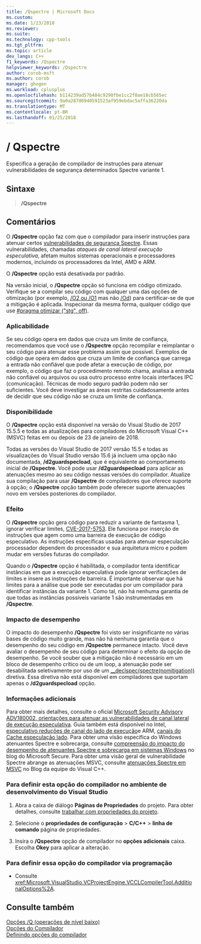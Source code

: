 ```yaml
---
title: /Qspectre | Microsoft Docs
ms.custom: 
ms.date: 1/23/2018
ms.reviewer: 
ms.suite: 
ms.technology: cpp-tools
ms.tgt_pltfrm: 
ms.topic: article
dev_langs: C++
f1_keywords: /Qspectre
helpviewer_keywords: /Qspectre
author: corob-msft
ms.author: corob
manager: ghogen
ms.workload: cplusplus
ms.openlocfilehash: b114239ad57b484c9290fbe1cc2f0ae18cb565ec
ms.sourcegitcommit: 9a0a287d6940591523af959ebdac5affa36220da
ms.translationtype: MT
ms.contentlocale: pt-BR
ms.lasthandoff: 01/25/2018
---
```

# <a name="qspectre"></a>/ Qspectre

Especifica a geração de compilador de instruções para atenuar vulnerabilidades de segurança determinados Spectre variante 1.

## <a name="syntax"></a>Sintaxe

> **/Qspectre**

## <a name="remarks"></a>Comentários

O **/Qspectre** opção faz com que o compilador para inserir instruções para atenuar certos [vulnerabilidades de segurança Spectre](https://spectreattack.com/spectre.pdf). Essas vulnerabilidades, chamadas *ataques de canal lateral execução especulativa*, afetam muitos sistemas operacionais e processadores modernos, incluindo os processadores da Intel, AMD e ARM.

O **/Qspectre** opção está desativada por padrão.

Na versão inicial, o **/Qspectre** opção só funciona em código otimizado. Verifique se a compilar seu código com qualquer uma das opções de otimização (por exemplo, [/O2 ou /O1](o1-o2-minimize-size-maximize-speed.md) mas não [/Od](od-disable-debug.md)) para certificar-se de que a mitigação é aplicada. Inspecionar da mesma forma, qualquer código que use [#pragma otimizar ("stg", off)](../../preprocessor/optimize.md).

### <a name="applicability"></a>Aplicabilidade

Se seu código opera em dados que cruza um limite de confiança, recomendamos que você use o **/Qspectre** opção recompilar e reimplantar o seu código para atenuar esse problema assim que possível. Exemplos de código que opera em dados que cruza um limite de confiança que carrega a entrada não confiável que pode afetar a execução de código, por exemplo, o código que faz o procedimento remoto chama, analisa a entrada não confiável ou arquivos ou usa outro processo entre locais interfaces IPC (comunicação). Técnicas de modo seguro padrão podem não ser suficientes. Você deve investigar as áreas restritas cuidadosamente antes de decidir que seu código não se cruza um limite de confiança.

### <a name="availability"></a>Disponibilidade

O **/Qspectre** opção está disponível na versão do Visual Studio de 2017 15.5.5 e todas as atualizações para compiladores do Microsoft Visual C++ (MSVC) feitas em ou depois de 23 de janeiro de 2018.

Todas as versões do Visual Studio de 2017 versão 15.5 e todas as visualizações do Visual Studio versão 15.6 já incluem uma opção não documentada, **/d2guardspecload**, que é equivalente ao comportamento inicial de **/Qspectre**. Você pode usar **/d2guardspecload** para aplicar as atenuações mesmo ao seu código nessas versões do compilador. Atualize sua compilação para usar **/Qspectre** de compiladores que oferece suporte à opção; o **/Qspectre** opção também pode oferecer suporte atenuações novo em versões posteriores do compilador.

### <a name="effect"></a>Efeito

O **/Qspectre** opção gera código para reduzir a variante de fantasma 1, ignorar verificar limites, [CVE-2017-5753](https://nvd.nist.gov/vuln/detail/CVE-2017-5753). Ele funciona por inserção de instruções que agem como uma barreira de execução de código especulativo. As instruções específicas usadas para atenuar especulação processador dependem do processador e sua arquitetura micro e podem mudar em versões futuras do compilador.

Quando o **/Qspectre** opção é habilitada, o compilador tenta identificar instâncias em que a execução especulativa pode ignorar verificações de limites e insere as instruções de barreira. É importante observar que há limites para a análise que pode ser executadas por um compilador para identificar instâncias da variante 1. Como tal, não há nenhuma garantia de que todas as instâncias possíveis variante 1 são instrumentadas em **/Qspectre**.

### <a name="performance-impact"></a>Impacto de desempenho

O impacto do desempenho **/Qspectre** foi visto ser insignificante no várias bases de código muito grande, mas não há nenhuma garantia que o desempenho do seu código em **/Qspectre** permanece intacto. Você deve avaliar o desempenho de seu código para determinar o efeito da opção de desempenho. Se você souber que a mitigação não é necessário em um bloco de desempenho crítico ou de um loop, a atenuação pode ser desabilitada seletivamente por uso de um [__declspec(spectre(nomitigation))](../../cpp/spectre.md) diretiva. Essa diretiva não está disponível em compiladores que suportam apenas o **/d2guardspecload** opção.

### <a name="additional-information"></a>Informações adicionais

Para obter mais detalhes, consulte o oficial [Microsoft Security Advisory ADV180002, orientações para atenuar as vulnerabilidades de canal lateral de execução especulativa](https://portal.msrc.microsoft.com/en-US/security-guidance/advisory/ADV180002). Guia também está disponível no Intel, [especulativo reduções de canal do lado de execução](https://software.intel.com/sites/default/files/managed/c5/63/336996-Speculative-Execution-Side-Channel-Mitigations.pdf)e ARM, [canais do Cache especulação lado](https://developer.arm.com/-/media/Files/pdf/Cache_Speculation_Side-channels.pdf). Para obter uma visão específica do Windows atenuantes Spectre e sobrecarga, consulte [compreensão do impacto do desempenho de atenuantes Spectre e sobrecarga em sistemas Windows](https://cloudblogs.microsoft.com/microsoftsecure/2018/01/09/understanding-the-performance-impact-of-spectre-and-meltdown-mitigations-on-windows-systems/) no blog do Microsoft Secure. Para obter uma visão geral de vulnerabilidade Spectre abrange as atenuações MSVC, consulte [atenuações Spectre em MSVC](https://blogs.msdn.microsoft.com/vcblog/2018/01/15/spectre-mitigations-in-msvc./) no Blog da equipe do Visual C++.

### <a name="to-set-this-compiler-option-in-the-visual-studio-development-environment"></a>Para definir esta opção do compilador no ambiente de desenvolvimento do Visual Studio

1. Abra a caixa de diálogo **Páginas de Propriedades** do projeto. Para obter detalhes, consulte [trabalhar com propriedades do projeto](../../ide/working-with-project-properties.md).

1. Selecione o **propriedades de configuração** > **C/C++** > **linha de comando** página de propriedades.

1. Insira o **/Qspectre** opção de compilador no **opções adicionais** caixa. Escolha **Okey** para aplicar a alteração.

### <a name="to-set-this-compiler-option-programmatically"></a>Para definir essa opção do compilador via programação

- Consulte <xref:Microsoft.VisualStudio.VCProjectEngine.VCCLCompilerTool.AdditionalOptions%2A>.

## <a name="see-also"></a>Consulte também

[Opções /Q (operações de nível baixo)](../../build/reference/q-options-low-level-operations.md)  
[Opções do Compilador](../../build/reference/compiler-options.md)  
[Definindo opções do compilador](../../build/reference/setting-compiler-options.md)  
